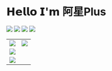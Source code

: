 # 𝗛𝗲𝗹𝗹𝗼 𝗜'𝗺 阿星Plus

[![](https://img.shields.io/badge/-@Meowv-%23181717?style=flat-square&logo=github)](https://github.com/meowv)
[![](https://img.shields.io/badge/Blog-meowv.com-brightgreen.svg)](https://meowv.com)
[![](https://img.shields.io/badge/Docs-docs.meowv.com-brightgreen.svg)](https://docs.meowv.com)
[![](https://img.shields.io/badge/Api-api.meowv.com-brightgreen.svg)](https://api.meowv.com)

<table>
<tr>
    <td><img src="https://static.meowv.com/images/wx_qrcode.jpg"></td>
    <td><img src="https://github-readme-stats.vercel.app/api?username=Meowv&show_icons=true&title_color=fff&icon_color=79ff97&text_color=9f9f9f&bg_color=151515"></td>
</tr>
<tr>
    <td><img src="https://static.meowv.com/images/公众号.png"></td>
</tr>
<tr>
    <td><img src="https://static.meowv.com/images/小程序.png"></td>
</tr>
</table>
